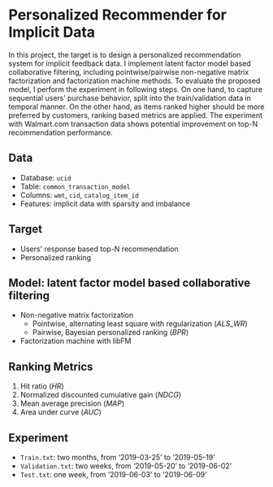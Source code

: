 # Personalized Recommender for Implicit Data
In this project, the target is to design a personalized recommendation system for implicit feedback data. I implement latent factor model based collaborative filtering, including pointwise/pairwise non-negative matrix factorization and factorization machine methods. To evaluate the proposed model, I perform the experiment in following steps. On one hand, to capture sequential users’ purchase behavior, split into the train/validation data in temporal manner. On the other hand, as items ranked higher should be more preferred by customers, ranking based metrics are applied. The experiment with Walmart.com transaction data shows potential improvement on top-N recommendation performance.

## Data
- Database: `ucid`
- Table: `common_transaction_model`
- Columns: `wmt`, `cid`, `catalog_item_id`
- Features: implicit data with sparsity and imbalance

## Target
- Users' response based top-N recommendation
- Personalized ranking

## Model: latent factor model based collaborative filtering
- Non-negative matrix factorization
	- Pointwise, alternating least square with regularization (*ALS_WR*)
	- Pairwise, Bayesian personalized ranking (*BPR*)
- Factorization machine with libFM

## Ranking Metrics
1. Hit ratio (*HR*)
2. Normalized discounted cumulative gain (*NDCG*)
3. Mean average precision (*MAP*)
4. Area under curve (*AUC*)

## Experiment
- `Train.txt`: two months, from ‘2019-03-25’ to ‘2019-05-19’
- `Validation.txt`: two weeks, from ‘2019-05-20’ to ‘2019-06-02’
- `Test.txt`: one week, from ‘2019-06-03’ to ‘2019-06-09’

